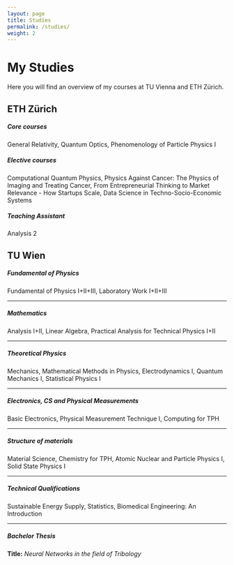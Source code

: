 ```yaml
---
layout: page
title: Studies
permalink: /studies/
weight: 2
---
```


# **My Studies**

Here you will find an overview of my courses at TU Vienna and ETH Zürich.

## ETH Zürich

##### Core courses
General Relativity, Quantum Optics, Phenomenology of Particle Physics I

##### Elective courses
Computational Quantum Physics, Physics Against Cancer: The Physics of Imaging and Treating Cancer, From Entrepreneurial Thinking to Market Relevance - How Startups Scale, Data Science in Techno-Socio-Economic Systems

##### Teaching Assistant
Analysis 2

## TU Wien

##### Fundamental of Physics
Fundamental of Physics I+II+III, Laboratory Work I+II+III

___
##### Mathematics
Analysis I+II, Linear Algebra, Practical Analysis for Technical Physics I+II

___
##### Theoretical Physics
Mechanics, Mathematical Methods in Physics, Electrodynamics I, Quantum Mechanics I, Statistical Physics I

___
##### Electronics, CS and Physical Measurements
Basic Electronics, Physical Measurement Technique I, Computing for TPH

___
##### Structure of materials
Material Science, Chemistry for TPH, Atomic Nuclear and Particle Physics I, Solid State Physics I

___
##### Technical Qualifications
Sustainable Energy Supply, Statistics, Biomedical Engineering: An Introduction

___
##### Bachelor Thesis
**Title:** *Neural Networks in the field of Tribology*
